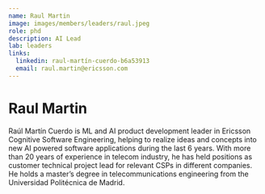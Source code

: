 ```yaml
---
name: Raul Martin
image: images/members/leaders/raul.jpeg
role: phd
description: AI Lead
lab: leaders
links:
  linkedin: raul-martín-cuerdo-b6a53913
  email: raul.martin@ericsson.com
---
```


# Raul Martin

Raúl Martín Cuerdo is ML and AI product development leader in Ericsson Cognitive Software Engineering, helping to realize ideas and concepts into new AI powered software applications during the last 6 years. With more than 20 years of experience in telecom industry, he has held positions as customer technical project lead for relevant CSPs in different companies. He holds a master’s degree in telecommunications engineering from the Universidad Politécnica de Madrid.
